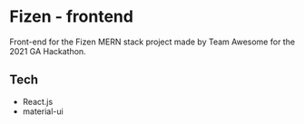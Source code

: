 # Fizen - frontend

Front-end for the Fizen MERN stack project made by Team Awesome
for the 2021 GA Hackathon.

## Tech

- React.js
- material-ui
